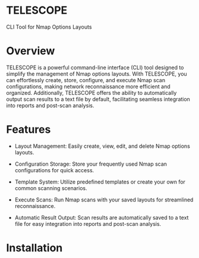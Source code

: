 # TELESCOPE
CLI Tool for Nmap Options Layouts

# Overview

TELESCOPE is a powerful command-line interface (CLI) tool designed to simplify the management of Nmap options layouts. With TELESCOPE, you can effortlessly create, store, configure, and execute Nmap scan configurations, making network reconnaissance more efficient and organized. Additionally, TELESCOPE offers the ability to automatically output scan results to a text file by default, facilitating seamless integration into reports and post-scan analysis.

# Features

- Layout Management: 
 Easily create, view, edit, and delete Nmap options layouts.

- Configuration Storage: 
  Store your frequently used Nmap scan configurations for quick access.

- Template System: 
  Utilize predefined templates or create your own for common scanning scenarios.

- Execute Scans: 
  Run Nmap scans with your saved layouts for streamlined reconnaissance.

- Automatic Result Output: 
  Scan results are automatically saved to a text file for easy integration into reports and post-scan analysis.

# Installation
